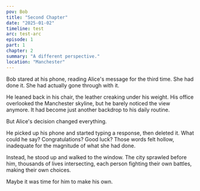 ```yaml
---
pov: Bob
title: "Second Chapter"
date: "2025-01-02"
timeline: test
arc: test-arc
episode: 1
part: 1
chapter: 2
summary: "A different perspective."
location: "Manchester"
---
```


Bob stared at his phone, reading Alice's message for the third time. She had done it. She had actually gone through with it.

He leaned back in his chair, the leather creaking under his weight. His office overlooked the Manchester skyline, but he barely noticed the view anymore. It had become just another backdrop to his daily routine.

But Alice's decision changed everything.

He picked up his phone and started typing a response, then deleted it. What could he say? Congratulations? Good luck? Those words felt hollow, inadequate for the magnitude of what she had done.

Instead, he stood up and walked to the window. The city sprawled before him, thousands of lives intersecting, each person fighting their own battles, making their own choices.

Maybe it was time for him to make his own.
